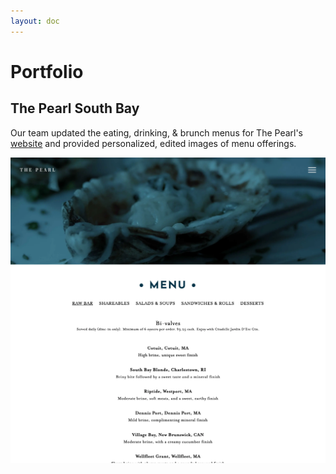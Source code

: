 ```yaml
---
layout: doc
---
```


# Portfolio

## The Pearl South Bay
Our team updated the eating, drinking, & brunch menus for The Pearl's [website](https://www.thepearlsouthbay.com/eat2) and provided personalized, edited images of menu offerings.

![The Pearl Menu Page](./public/thepearl_portfolio.webp)
